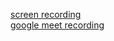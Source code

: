 [screen recording](https://drive.google.com/file/d/1KGWDJXBdKX2mhcegSLILtNeENa68Pbtw/view?usp=sharing) \
[google meet recording]()
